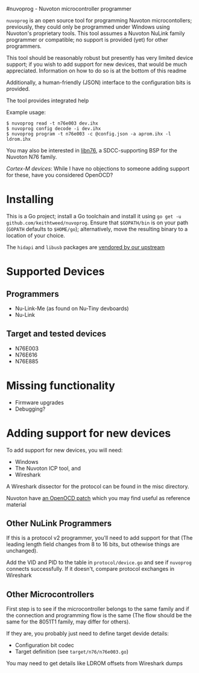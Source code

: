 #nuvoprog - Nuvoton microcontroller programmer

`nuvoprog` is an open source tool for programming Nuvoton microcontollers;
previously, they could only be programmed under Windows using Nuvoton's
proprietary tools. This tool assumes a Nuvoton NuLink family programmer
or compatible; no support is provided (yet) for other programmers.

This tool should be reasonably robust but presently has very limited device
support; if you wish to add support for new devices, that would be much
appreciated. Information on how to do so is at the bottom of this readme

Additionally, a human-friendly (JSON) interface to the configuration bits
is provided.

The tool provides integrated help

Example usage:
```
$ nuvoprog read -t n76e003 dev.ihx
$ nuvoprog config decode -i dev.ihx
$ nuvoprog program -t n76e003 -c @config.json -a aprom.ihx -l ldrom.ihx

```

You may also be interested in [libn76](https://github.com/keithtweed/libn76),
a SDCC-supporting BSP for the Nuvoton N76 family.

*Cortex-M devices*: While I have no objections to someone adding support for
these, have you considered OpenOCD?

# Installing
This is a Go project; install a Go toolchain and install it
using `go get -u github.com/keithtweed/nuvoprog`. Ensure
that `$GOPATH/bin` is on your path (`GOPATH` defaults to `$HOME/go`);
alternatively, move the resulting binary to a location of your choice.

The `hidapi` and `libusb` packages are [vendored by our upstream](https://github.com/karalabe/hid)

# Supported Devices
## Programmers

 * Nu-Link-Me (as found on Nu-Tiny devboards)
 * Nu-Link

## Target and tested devices

 * N76E003
 * N76E616
 * N76E885

# Missing functionality

* Firmware upgrades
* Debugging?

# Adding support for new devices

To add support for new devices, you will need:

 * Windows
 * The Nuvoton ICP tool, and
 * Wireshark

A Wireshark dissector for the protocol can be found in the misc directory.

Nuvoton have [an OpenOCD patch](http://openocd.zylin.com/#/c/4739/1) which you may find useful as reference material

## Other NuLink Programmers
If this is a protocol v2 programmer, you'll need to add support for that (The leading length field
changes from 8 to 16 bits, but othewise things are unchanged).

Add the VID and PID to the table in `protocol/device.go` and see if `nuvoprog` connects successfully.
If it doesn't, compare protocol exchanges in Wireshark

## Other Microcontrollers
First step is to see if the microcontroller belongs to the same family and if the connection and
programming flow is the same (The flow should be the same for the 8051T1 family, may differ for
others).

If they are, you probably just need to define target devide details:

 * Configuration bit codec
 * Target definition (see `target/n76/n76e003.go`)

You may need to get details like LDROM offsets from Wireshark dumps
